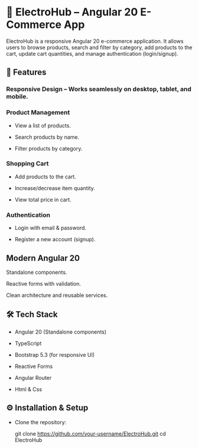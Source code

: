 #  🛒 ElectroHub – Angular 20 E-Commerce App

ElectroHub is a responsive Angular 20 e-commerce application.
It allows users to browse products, search and filter by category, add products to the cart, update cart quantities, and manage authentication (login/signup).

## 🚀 Features

### Responsive Design – Works seamlessly on desktop, tablet, and mobile.

### Product Management

- View a list of products.

- Search products by name.

- Filter products by category.

### Shopping Cart

- Add products to the cart.

- Increase/decrease item quantity.

- View total price in cart.

### Authentication

- Login with email & password.

- Register a new account (signup).

## Modern Angular 20

Standalone components.

Reactive forms with validation.

Clean architecture and reusable services.

## 🛠️ Tech Stack

- Angular 20 (Standalone components)

- TypeScript

- Bootstrap 5.3 (for responsive UI)

- Reactive Forms

- Angular Router

- Html & Css

## ⚙️ Installation & Setup

- Clone the repository:

   git clone https://github.com/your-username/ElectroHub.git
   cd ElectroHub
